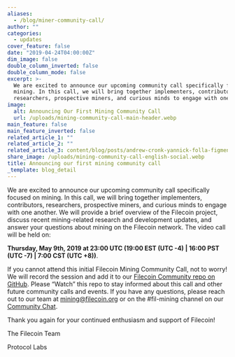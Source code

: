 ```yaml
---
aliases:
  - /blog/miner-community-call/
author: ""
categories:
  - updates
cover_feature: false
date: "2019-04-24T04:00:00Z"
dim_image: false
double_column_inverted: false
double_column_mode: false
excerpt: >-
  We are excited to announce our upcoming community call specifically focused on
  mining. In this call, we will bring together implementers, contributors,
  researchers, prospective miners, and curious minds to engage with one another.
image:
  alt: Announcing Our First Mining Community Call
  url: /uploads/mining-community-call-main-header.webp
main_feature: false
main_feature_inverted: false
related_article_1: ""
related_article_2: ""
related_article_3: content/blog/posts/andrew-cronk-yannick-folla-figment-networks.en.md
share_image: /uploads/mining-community-call-english-social.webp
title: Announcing our first mining community call
_template: blog_detail
---
```


We are excited to announce our upcoming community call specifically focused on mining. In this call, we will bring together implementers, contributors, researchers, prospective miners, and curious minds to engage with one another. We will provide a brief overview of the Filecoin project, discuss recent mining-related research and development updates, and answer your questions about mining on the Filecoin network. The video call will be held on:

**Thursday, May 9th, 2019 at 23:00 UTC (19:00 EST (UTC -4) | 16:00 PST (UTC -7) | 7:00 CST (UTC +8))**.

If you cannot attend this initial Filecoin Mining Community Call, not to worry! We will record the session and add it to our [Filecoin Community repo on GitHub](https://github.com/filecoin-project/community). Please “Watch” this repo to stay informed about this call and other future community calls and events. If you have any questions, please reach out to our team at [mining@filecoin.org](mailto:mining@filecoin.org) or on the #fil-mining channel on our [Community Chat](https://join.slack.com/t/filecoinproject/shared_invite/zt-dj58b7fq-weyaTEvjHoYF_ENkQHR6Ig).

Thank you again for your continued enthusiasm and support of Filecoin!

The Filecoin Team

Protocol Labs
